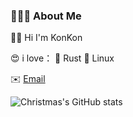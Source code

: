 ### 🦸🏻‍♂️  About Me

 👋🏼  Hi I'm KonKon
 
 😍 i love：
🦀 Rust
🐧 Linux

✉️  [Email](black1201wk@outlook.com)

![Christmas's GitHub stats](https://github-readme-stats.vercel.app/api?username=Blackwen&show_icons=true&theme=nord)
